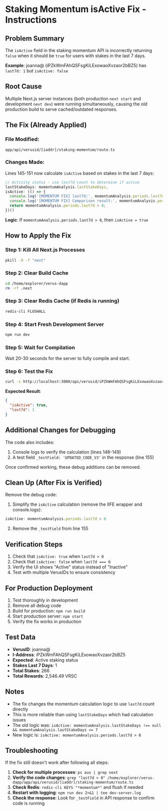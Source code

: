 # Staking Momentum isActive Fix - Instructions

## Problem Summary
The `isActive` field in the staking momentum API is incorrectly returning `false` when it should be `true` for users with stakes in the last 7 days.

**Example**: joanna@ (iPZkWmFAhQSFsgKiLExowaoXvzaor2bBZ5) has `last7d: 1` but `isActive: false`

## Root Cause
Multiple Next.js server instances (both production `next start` and development `next dev`) were running simultaneously, causing the old production build to serve cached/outdated responses.

## The Fix (Already Applied)

### File Modified:
`app/api/verusid/[iaddr]/staking-momentum/route.ts`

### Changes Made:
Lines 145-151 now calculate `isActive` based on stakes in the last 7 days:

```typescript
// Activity status - use last7d count to determine if active
lastStakeDays: momentumAnalysis.lastStakeDays,
isActive: (() => {
  console.log('[MOMENTUM FIX] last7d:', momentumAnalysis.periods.last7d, 'type:', typeof momentumAnalysis.periods.last7d);
  console.log('[MOMENTUM FIX] Comparison result:', momentumAnalysis.periods.last7d > 0);
  return momentumAnalysis.periods.last7d > 0;
})()
```

**Logic**: If `momentumAnalysis.periods.last7d > 0`, then `isActive = true`

## How to Apply the Fix

### Step 1: Kill All Next.js Processes
```bash
pkill -9 -f "next"
```

### Step 2: Clear Build Cache
```bash
cd /home/explorer/verus-dapp
rm -rf .next
```

### Step 3: Clear Redis Cache (if Redis is running)
```bash
redis-cli FLUSHALL
```

### Step 4: Start Fresh Development Server
```bash
npm run dev
```

### Step 5: Wait for Compilation
Wait 20-30 seconds for the server to fully compile and start.

### Step 6: Test the Fix
```bash
curl -s http://localhost:3000/api/verusid/iPZkWmFAhQSFsgKiLExowaoXvzaor2bBZ5/staking-momentum | jq '.data.momentum | {isActive, last7d}'
```

**Expected Result**:
```json
{
  "isActive": true,
  "last7d": 1
}
```

## Additional Changes for Debugging

The code also includes:
1. Console logs to verify the calculation (lines 148-149)
2. A test field `_testField: 'UPDATED_CODE_V3'` in the response (line 155)

Once confirmed working, these debug additions can be removed.

## Clean Up (After Fix is Verified)

Remove the debug code:

1. Simplify the `isActive` calculation (remove the IIFE wrapper and console.logs):
```typescript
isActive: momentumAnalysis.periods.last7d > 0
```

2. Remove the `_testField` from line 155

## Verification Steps

1. Check that `isActive: true` when `last7d > 0`
2. Check that `isActive: false` when `last7d === 0`
3. Verify the UI shows "Active" status instead of "Inactive"
4. Test with multiple VerusIDs to ensure consistency

## For Production Deployment

1. Test thoroughly in development
2. Remove all debug code
3. Build for production: `npm run build`
4. Start production server: `npm start`
5. Verify the fix works in production

## Test Data

- **VerusID**: joanna@
- **I-Address**: iPZkWmFAhQSFsgKiLExowaoXvzaor2bBZ5
- **Expected**: Active staking status
- **Stakes Last 7 Days**: 1
- **Total Stakes**: 266
- **Total Rewards**: 2,546.49 VRSC

## Notes

- The fix changes the momentum calculation logic to use `last7d` count directly
- This is more reliable than using `lastStakeDays` which had calculation issues
- The old logic was: `isActive: momentumAnalysis.lastStakeDays !== null && momentumAnalysis.lastStakeDays <= 7`
- New logic is: `isActive: momentumAnalysis.periods.last7d > 0`

## Troubleshooting

If the fix still doesn't work after following all steps:

1. **Check for multiple processes**: `ps aux | grep next`
2. **Verify the code changes**: `grep "last7d > 0" /home/explorer/verus-dapp/app/api/verusid/[iaddr]/staking-momentum/route.ts`
3. **Check Redis**: `redis-cli KEYS "*momentum*"` and flush if needed
4. **Restart with logging**: `npm run dev 2>&1 | tee dev-server.log`
5. **Check the response**: Look for `_testField` in API response to confirm code is running

